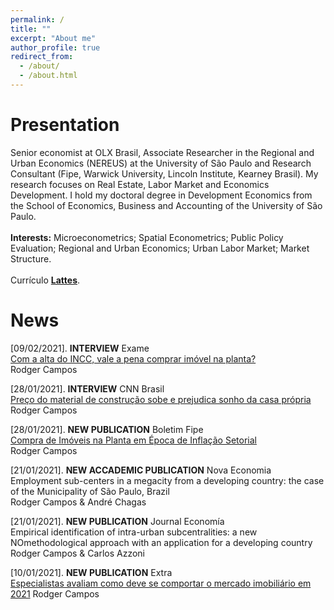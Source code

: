 ```yaml
---
permalink: /
title: ""
excerpt: "About me"
author_profile: true
redirect_from: 
  - /about/
  - /about.html
---
```


# Presentation
Senior economist at OLX Brasil, Associate Researcher in the Regional and Urban Economics (NEREUS) at the University of São Paulo and Research Consultant (Fipe, Warwick University, Lincoln Institute, Kearney Brasil). My research focuses on Real Estate, Labor Market and Economics Development. I hold my doctoral degree in Development Economics from the School of Economics, Business and Accounting of the University of São Paulo. \
\
**Interests:** Microeconometrics; Spatial Econometrics; Public Policy Evaluation; Regional and Urban Economics; Urban Labor Market; Market Structure. \
\
Currículo [**Lattes**](http://lattes.cnpq.br/6682179634478803). 

# News

[09/02/2021]. **INTERVIEW** Exame\
[Com a alta do INCC, vale a pena comprar imóvel na planta?](https://exame.com/invest/com-a-alta-do-incc-vale-a-pena-comprar-imovel-na-planta/)\
Rodger Campos

[28/01/2021]. **INTERVIEW** CNN Brasil\
[Preço do material de construção sobe e prejudica sonho da casa própria](https://www.cnnbrasil.com.br/business/2021/01/28/preco-do-material-de-construcao-sobe-e-prejudica-sonho-da-casa-propria)\
Rodger Campos

[28/01/2021]. **NEW PUBLICATION** Boletim Fipe\
[Compra de Imóveis na Planta em Época de Inflação Setorial](https://downloads.fipe.org.br/publicacoes/bif/bif484-15-18.pdf)\
Rodger Campos

[21/01/2021]. **NEW ACCADEMIC PUBLICATION** Nova Economia\
Employment sub-centers in a megacity from a developing country: the case of the Municipality of São Paulo, Brazil\
Rodger Campos & André Chagas

[21/01/2021]. **NEW PUBLICATION** Journal Economía\
Empirical identification of intra-urban subcentralities: a new NOmethodological approach with an application for a developing country\
Rodger Campos & Carlos Azzoni

[10/01/2021]. **NEW PUBLICATION** Extra \
[Especialistas avaliam como deve se comportar o mercado imobiliário em 2021](https://extra.globo.com/economia/castelar/especialistas-avaliam-como-deve-se-comportar-mercado-imobiliario-em-2021-24830391.html)
Rodger Campos
